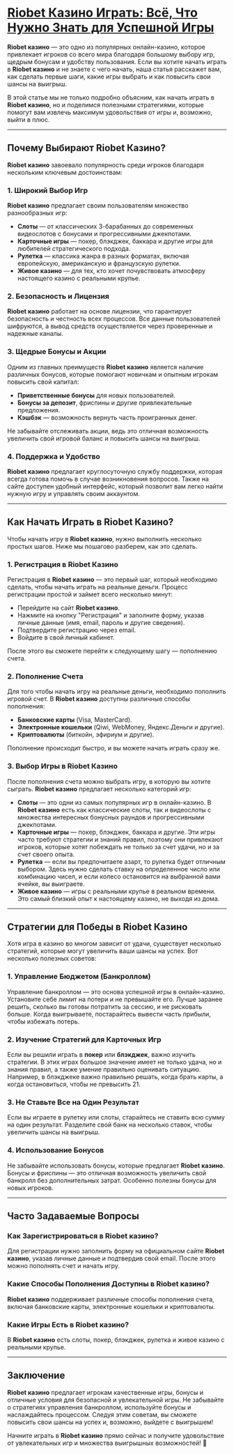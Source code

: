 # [Riobet Казино Играть: Всё, Что Нужно Знать для Успешной Игры](https://brandplay.link/TnjsxFvH)

**Riobet казино** — это одно из популярных онлайн-казино, которое привлекает игроков со всего мира благодаря большому выбору игр, щедрым бонусам и удобству пользования. Если вы хотите начать играть в **Riobet казино** и не знаете с чего начать, наша статья расскажет вам, как сделать первые шаги, какие игры выбрать и как повысить свои шансы на выигрыш.

В этой статье мы не только подробно объясним, как начать играть в **Riobet казино**, но и поделимся полезными стратегиями, которые помогут вам извлечь максимум удовольствия от игры и, возможно, выйти в плюс.

***

## Почему Выбирают Riobet Казино?

**Riobet казино** завоевало популярность среди игроков благодаря нескольким ключевым достоинствам:

### 1. **Широкий Выбор Игр**

**Riobet казино** предлагает своим пользователям множество разнообразных игр:

* **Слоты** — от классических 3-барабанных до современных видеослотов с бонусами и прогрессивными джекпотами.
* **Карточные игры** — покер, блэкджек, баккара и другие игры для любителей стратегического подхода.
* **Рулетка** — классика жанра в разных форматах, включая европейскую, американскую и французскую рулетки.
* **Живое казино** — для тех, кто хочет почувствовать атмосферу настоящего казино с реальными крупье.

### 2. **Безопасность и Лицензия**

**Riobet казино** работает на основе лицензии, что гарантирует безопасность и честность всех процессов. Все данные пользователей шифруются, а вывод средств осуществляется через проверенные и надежные каналы.

### 3. **Щедрые Бонусы и Акции**

Одним из главных преимуществ **Riobet казино** является наличие различных бонусов, которые помогают новичкам и опытным игрокам повысить свой капитал:

* **Приветственные бонусы** для новых пользователей.
* **Бонусы за депозит**, фриспины и другие привлекательные предложения.
* **Кэшбэк** — возможность вернуть часть проигранных денег.

Не забывайте отслеживать акции, ведь это отличная возможность увеличить свой игровой баланс и повысить шансы на выигрыш.

### 4. **Поддержка и Удобство**

**Riobet казино** предлагает круглосуточную службу поддержки, которая всегда готова помочь в случае возникновения вопросов. Также на сайте доступен удобный интерфейс, который позволит вам легко найти нужную игру и управлять своим аккаунтом.

***

## Как Начать Играть в Riobet Казино?

Чтобы начать игру в **Riobet казино**, нужно выполнить несколько простых шагов. Ниже мы пошагово разберем, как это сделать.

### 1. **Регистрация в Riobet Казино**

Регистрация в **Riobet казино** — это первый шаг, который необходимо сделать, чтобы начать играть на реальные деньги. Процесс регистрации простой и займет всего несколько минут:

* Перейдите на сайт **Riobet казино**.
* Нажмите на кнопку "Регистрация" и заполните форму, указав личные данные (имя, email, пароль и другие сведения).
* Подтвердите регистрацию через email.
* Войдите в свой личный кабинет.

После этого вы сможете перейти к следующему шагу — пополнению счета.

### 2. **Пополнение Счета**

Для того чтобы начать игру на реальные деньги, необходимо пополнить игровой счет. В **Riobet казино** доступны различные способы пополнения:

* **Банковские карты** (Visa, MasterCard).
* **Электронные кошельки** (Qiwi, WebMoney, Яндекс.Деньги и другие).
* **Криптовалюты** (биткойн, эфириум и другие).

Пополнение происходит быстро, и вы можете начать играть сразу же.

### 3. **Выбор Игры в Riobet Казино**

После пополнения счета можно выбрать игру, в которую вы хотите сыграть. **Riobet казино** предлагает несколько категорий игр:

* **Слоты** — это одни из самых популярных игр в онлайн-казино. В **Riobet казино** есть как классические слоты, так и видеослоты с множества интересных бонусных раундов и прогрессивными джекпотами.
* **Карточные игры** — покер, блэкджек, баккара и другие. Эти игры часто требуют стратегии и знаний правил, поэтому они привлекают игроков, которые хотят побеждать не только за счет удачи, но и за счет своего опыта.
* **Рулетка** — если вы предпочитаете азарт, то рулетка будет отличным выбором. Здесь нужно сделать ставку на определенное число или комбинацию чисел, и если колесо остановится на выбранной вами ячейке, вы выиграете.
* **Живое казино** — игры с реальными крупье в реальном времени. Это самый близкий опыт к настоящему казино, не выходя из дома.

***

## Стратегии для Победы в Riobet Казино

Хотя игра в казино во многом зависит от удачи, существует несколько стратегий, которые могут увеличить ваши шансы на успех. Вот несколько полезных советов:

### 1. **Управление Бюджетом (Банкроллом)**

Управление банкроллом — это основа успешной игры в онлайн-казино. Установите себе лимит на потери и не превышайте его. Лучше заранее решить, сколько вы готовы потратить за сессию, и не рисковать больше. Когда выигрываете, постарайтесь вывести часть прибыли, чтобы избежать потерь.

### 2. **Изучение Стратегий для Карточных Игр**

Если вы решили играть в **покер** или **блэкджек**, важно изучить стратегии. В этих играх большое значение имеет не только удача, но и знания правил, а также умение правильно оценивать ситуацию. Например, в блэкджеке важно правильно решать, когда брать карты, а когда остановиться, чтобы не превысить 21.

### 3. **Не Ставьте Все на Один Результат**

Если вы играете в рулетку или слоты, старайтесь не ставить всю сумму на один результат. Разделите свой банк на несколько ставок, чтобы увеличить шансы на выигрыш.

### 4. **Использование Бонусов**

Не забывайте использовать бонусы, которые предлагает **Riobet казино**. Бонусы и фриспины — это отличная возможность увеличить свой банкролл без дополнительных затрат. Особенно полезны бонусы для новых игроков.

***

## Часто Задаваемые Вопросы

### Как Зарегистрироваться в **Riobet казино**?

Для регистрации нужно заполнить форму на официальном сайте **Riobet казино**, указав личные данные и подтвердив свой email. После этого можно пополнять счет и начать игру.

### Какие Способы Пополнения Доступны в **Riobet казино**?

**Riobet казино** поддерживает различные способы пополнения счета, включая банковские карты, электронные кошельки и криптовалюты.

### Какие Игры Есть в **Riobet казино**?

В **Riobet казино** есть слоты, покер, блэкджек, рулетка и живое казино с реальными крупье.

***

## Заключение

**Riobet казино** предлагает игрокам качественные игры, бонусы и отличные условия для безопасной и увлекательной игры. Не забывайте о стратегиях управления банкроллом, используйте бонусы и наслаждайтесь процессом. Следуя этим советам, вы сможете повысить свои шансы на успех и, возможно, выйдете с выигрышем!

Начните играть в **Riobet казино** прямо сейчас и получите удовольствие от увлекательных игр и множества выигрышных возможностей! 🎉
